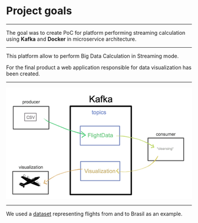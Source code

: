 # Project goals

---------

The goal was to create PoC for platform performing streaming calculation using **Kafka** and **Docker** in microservice architecture. 

---------

This platform allow to perform Big Data Calculation in Streaming mode. 

For the final product a web application responsible for data visualization has been created.

---------

![flow](image/flow_chart.png)

---------

We used a [dataset](https://www.kaggle.com/ramirobentes/flights-in-brazil) representing flights from and to Brasil as an example.
